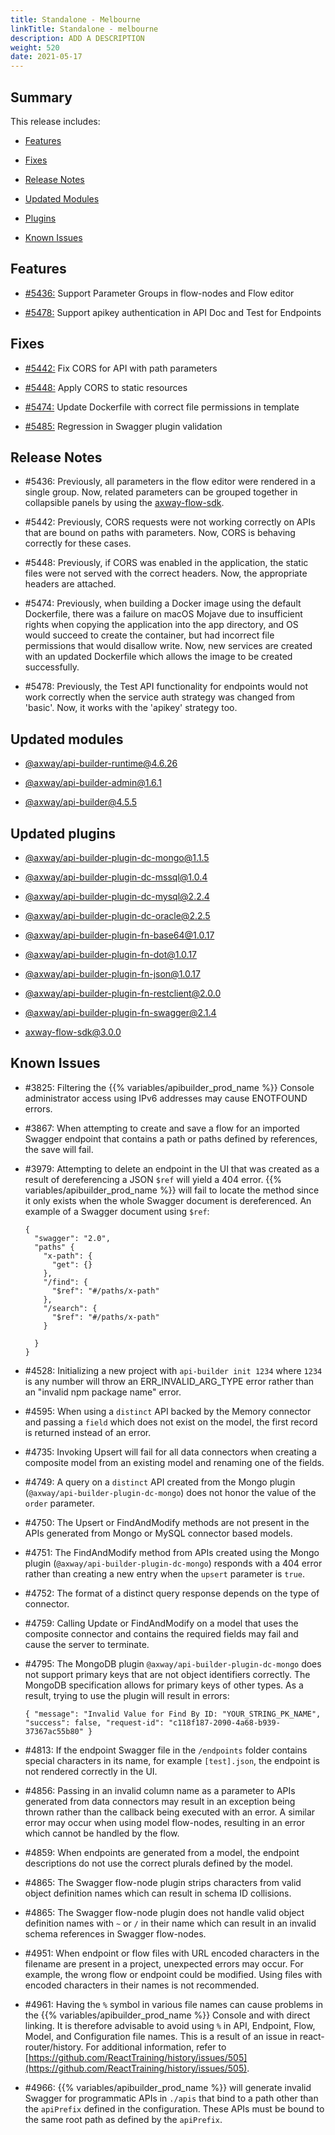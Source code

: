 ```yaml
---
title: Standalone - Melbourne
linkTitle: Standalone - melbourne
description: ADD A DESCRIPTION
weight: 520
date: 2021-05-17
---
```


## Summary

This release includes:

* [Features](#features)

* [Fixes](#fixes)

* [Release Notes](#release-notes)

* [Updated Modules](#updated-modules)

* [Plugins](#updated-plugins)

* [Known Issues](#known-issues)

## Features

* [#5436:](#5436) Support Parameter Groups in flow-nodes and Flow editor

* [#5478:](#5478) Support apikey authentication in API Doc and Test for Endpoints

## Fixes

* [#5442:](#5442) Fix CORS for API with path parameters

* [#5448:](#5448) Apply CORS to static resources

* [#5474:](#5474) Update Dockerfile with correct file permissions in template

* [#5485:](#5485) Regression in Swagger plugin validation

## Release Notes

* #5436: Previously, all parameters in the flow editor were rendered in a single group. Now, related parameters can be grouped together in collapsible panels by using the [axway-flow-sdk](https://www.npmjs.com/package/axway-flow-sdk).

* #5442: Previously, CORS requests were not working correctly on APIs that are bound on paths with parameters. Now, CORS is behaving correctly for these cases.

* #5448: Previously, if CORS was enabled in the application, the static files were not served with the correct headers. Now, the appropriate headers are attached.

* #5474: Previously, when building a Docker image using the default Dockerfile, there was a failure on macOS Mojave due to insufficient rights when copying the application into the app directory, and OS would succeed to create the container, but had incorrect file permissions that would disallow write. Now, new services are created with an updated Dockerfile which allows the image to be created successfully.

* #5478: Previously, the Test API functionality for endpoints would not work correctly when the service auth strategy was changed from 'basic'. Now, it works with the 'apikey' strategy too.

## Updated modules

* [@axway/api-builder-runtime@4.6.26](https://www.npmjs.com/package/@axway/api-builder-runtime/v/4.6.26)

* [@axway/api-builder-admin@1.6.1](https://www.npmjs.com/package/@axway/api-builder-admin/v/1.6.1)

* [@axway/api-builder@4.5.5](https://www.npmjs.com/package/@axway/api-builder/v/4.5.5)

## Updated plugins

* [@axway/api-builder-plugin-dc-mongo@1.1.5](https://www.npmjs.com/package/@axway/api-builder-plugin-dc-mongo/v/1.1.5)

* [@axway/api-builder-plugin-dc-mssql@1.0.4](https://www.npmjs.com/package/@axway/api-builder-plugin-dc-mssql/v/1.0.4)

* [@axway/api-builder-plugin-dc-mysql@2.2.4](https://www.npmjs.com/package/@axway/api-builder-plugin-dc-mysql/v/2.2.4)

* [@axway/api-builder-plugin-dc-oracle@2.2.5](https://www.npmjs.com/package/@axway/api-builder-plugin-dc-oracle/v/2.2.5)

* [@axway/api-builder-plugin-fn-base64@1.0.17](https://www.npmjs.com/package/@axway/api-builder-plugin-fn-base64/v/1.0.17)

* [@axway/api-builder-plugin-fn-dot@1.0.17](https://www.npmjs.com/package/@axway/api-builder-plugin-fn-dot/v/1.0.17)

* [@axway/api-builder-plugin-fn-json@1.0.17](https://www.npmjs.com/package/@axway/api-builder-plugin-fn-json/v/1.0.17)

* [@axway/api-builder-plugin-fn-restclient@2.0.0](https://www.npmjs.com/package/@axway/api-builder-plugin-fn-restclient/v/2.0.0)

* [@axway/api-builder-plugin-fn-swagger@2.1.4](https://www.npmjs.com/package/@axway/api-builder-plugin-fn-swagger/v/2.1.4)

* [axway-flow-sdk@3.0.0](https://www.npmjs.com/package/axway-flow-sdk/v/3.0.0)

## Known Issues

* #3825: Filtering the {{% variables/apibuilder_prod_name %}} Console administrator access using IPv6 addresses may cause ENOTFOUND errors.

* #3867: When attempting to create and save a flow for an imported Swagger endpoint that contains a path or paths defined by references, the save will fail.

* #3979: Attempting to delete an endpoint in the UI that was created as a result of dereferencing a JSON `$ref` will yield a 404 error. {{% variables/apibuilder_prod_name %}} will fail to locate the method since it only exists when the whole Swagger document is dereferenced. An example of a Swagger document using `$ref`:

    ```
    {
      "swagger": "2.0",
      "paths" {
        "x-path": {
          "get": {}
        },
        "/find": {
          "$ref": "#/paths/x-path"
        },
        "/search": {
          "$ref": "#/paths/x-path"
        }

      }
    }
    ```

* #4528: Initializing a new project with `api-builder init 1234` where `1234` is any number will throw an ERR_INVALID_ARG_TYPE error rather than an "invalid npm package name" error.

* #4595: When using a `distinct` API backed by the Memory connector and passing a `field` which does not exist on the model, the first record is returned instead of an error.

* #4735: Invoking Upsert will fail for all data connectors when creating a composite model from an existing model and renaming one of the fields.

* #4749: A query on a `distinct` API created from the Mongo plugin (`@axway/api-builder-plugin-dc-mongo`) does not honor the value of the `order` parameter.

* #4750: The Upsert or FindAndModify methods are not present in the APIs generated from Mongo or MySQL connector based models.

* #4751: The FindAndModify method from APIs created using the Mongo plugin (`@axway/api-builder-plugin-dc-mongo`) responds with a 404 error rather than creating a new entry when the `upsert` parameter is `true`.

* #4752: The format of a distinct query response depends on the type of connector.

* #4759: Calling Update or FindAndModify on a model that uses the composite connector and contains the required fields may fail and cause the server to terminate.

* #4795: The MongoDB plugin `@axway/api-builder-plugin-dc-mongo` does not support primary keys that are not object identifiers correctly. The MongoDB specification allows for primary keys of other types. As a result, trying to use the plugin will result in errors:

    ```
    { "message": "Invalid Value for Find By ID: "YOUR_STRING_PK_NAME", "success": false, "request-id": "c118f187-2090-4a68-b939-37367ac55b80" }
    ```

* #4813: If the endpoint Swagger file in the `/endpoints` folder contains special characters in its name, for example `[test].json`, the endpoint is not rendered correctly in the UI.

* #4856: Passing in an invalid column name as a parameter to APIs generated from data connectors may result in an exception being thrown rather than the callback being executed with an error. A similar error may occur when using model flow-nodes, resulting in an error which cannot be handled by the flow.

* #4859: When endpoints are generated from a model, the endpoint descriptions do not use the correct plurals defined by the model.

* #4865: The Swagger flow-node plugin strips characters from valid object definition names which can result in schema ID collisions.

* #4865: The Swagger flow-node plugin does not handle valid object definition names with `~` or `/` in their name which can result in an invalid schema references in Swagger flow-nodes.

* #4951: When endpoint or flow files with URL encoded characters in the filename are present in a project, unexpected errors may occur. For example, the wrong flow or endpoint could be modified. Using files with encoded characters in their names is not recommended.

* #4961: Having the `%` symbol in various file names can cause problems in the {{% variables/apibuilder_prod_name %}} Console and with direct linking. It is therefore advisable to avoid using `%` in API, Endpoint, Flow, Model, and Configuration file names. This is a result of an issue in react-router/history. For additional information, refer to [https://github.com/ReactTraining/history/issues/505](https://github.com/ReactTraining/history/issues/505).

* #4966: {{% variables/apibuilder_prod_name %}} will generate invalid Swagger for programmatic APIs in `./apis` that bind to a path other than the `apiPrefix` defined in the configuration. These APIs must be bound to the same root path as defined by the `apiPrefix`.
